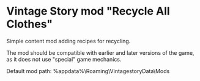 # Vintage Story mod "Recycle All Clothes"
Simple content mod adding recipes for recycling.<br>

The mod should be compatible with earlier and later versions of the game, as it does not use "special" game mechanics.<br>

Default mod path: %appdata%\Roaming\VintagestoryData\Mods
